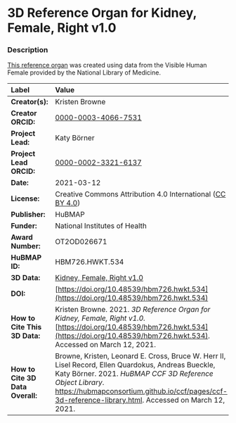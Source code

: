 # 3D Reference Organ for Kidney, Female, Right v1.0

### Description
[This reference organ](https://hubmapconsortium.github.io/ccf/pages/ccf-3d-reference-library.html) was created using data from the Visible Human Female provided by the National Library of Medicine.

| Label | Value |
| :------------- |:-------------|
| **Creator(s):** | Kristen Browne |
| **Creator ORCID:** | [0000-0003-4066-7531](https://orcid.org/0000-0003-4066-7531) |
| **Project Lead:** | Katy B&ouml;rner |
| **Project Lead ORCID:** | [0000-0002-3321-6137](https://orcid.org/0000-0002-3321-6137) |
| **Date:** | 2021-03-12 |
| **License:** | Creative Commons Attribution 4.0 International ([CC BY 4.0](https://creativecommons.org/licenses/by/4.0/)) |
| **Publisher:** | HuBMAP |
| **Funder:** | National Institutes of Health |
| **Award Number:** | OT2OD026671 |
| **HuBMAP ID:** | HBM726.HWKT.534 |
| **3D Data:** | [Kidney, Female, Right v1.0](https://hubmapconsortium.github.io/ccf-releases/v1.0/models/VH_F_Kidney_Right_v1.0.glb) |
| **DOI:** | [https://doi.org/10.48539/hbm726.hwkt.534](https://doi.org/10.48539/hbm726.hwkt.534) |
| **How to Cite This 3D Data:** | Kristen Browne. 2021. *3D Reference Organ for Kidney, Female, Right v1.0.* [https://doi.org/10.48539/hbm726.hwkt.534](https://doi.org/10.48539/hbm726.hwkt.534). Accessed on March 12, 2021. |
| **How to Cite 3D Data Overall:** | Browne, Kristen, Leonard E. Cross, Bruce W. Herr II, Lisel Record, Ellen Quardokus, Andreas Bueckle, Katy B&ouml;rner. 2021. *HuBMAP CCF 3D Reference Object Library*. https://hubmapconsortium.github.io/ccf/pages/ccf-3d-reference-library.html. Accessed on March 12, 2021. |
